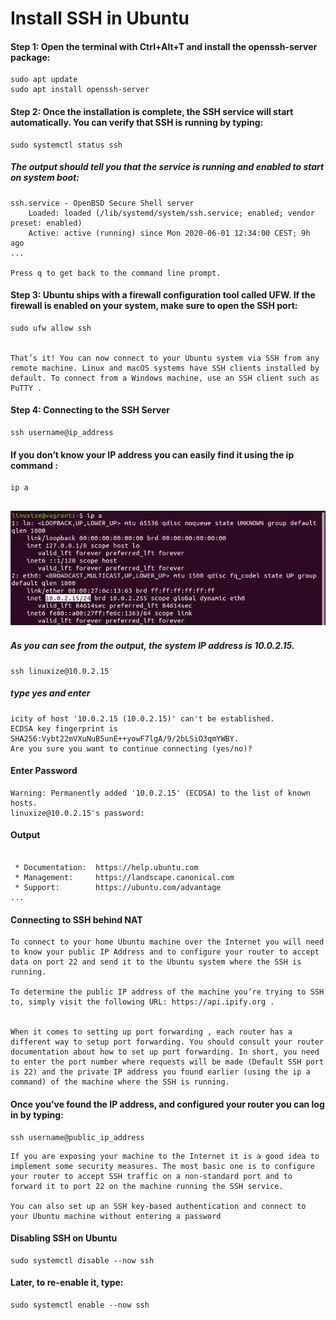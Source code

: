 # Install SSH in Ubuntu

#### Step 1: Open the terminal with Ctrl+Alt+T and install the openssh-server package:
```
sudo apt update
sudo apt install openssh-server
```

#### Step 2: Once the installation is complete, the SSH service will start automatically. You can verify that SSH is running by typing:
```
sudo systemctl status ssh
```
##### The output should tell you that the service is running and enabled to start on system boot:
```
ssh.service - OpenBSD Secure Shell server
    Loaded: loaded (/lib/systemd/system/ssh.service; enabled; vendor preset: enabled)
    Active: active (running) since Mon 2020-06-01 12:34:00 CEST; 9h ago
...

Press q to get back to the command line prompt.
```
#### Step 3: Ubuntu ships with a firewall configuration tool called UFW. If the firewall is enabled on your system, make sure to open the SSH port:

```
sudo ufw allow ssh


That’s it! You can now connect to your Ubuntu system via SSH from any remote machine. Linux and macOS systems have SSH clients installed by default. To connect from a Windows machine, use an SSH client such as PuTTY .
```

#### Step 4: Connecting to the SSH Server

```
ssh username@ip_address
```

#### If you don’t know your IP address you can easily find it using the ip command :

```
ip a
```

![image](Images/ssh1.webp)
---

##### As you can see from the output, the system IP address is 10.0.2.15.

##### 
```
ssh linuxize@10.0.2.15
```

##### type yes and enter

```
icity of host '10.0.2.15 (10.0.2.15)' can't be established.
ECDSA key fingerprint is SHA256:Vybt22mVXuNuB5unE++yowF7lgA/9/2bLSiO3qmYWBY.
Are you sure you want to continue connecting (yes/no)?
```

#### Enter Password
```
Warning: Permanently added '10.0.2.15' (ECDSA) to the list of known hosts.
linuxize@10.0.2.15's password:
```

#### Output
```Welcome to Ubuntu 20.04 LTS (GNU/Linux 5.4.0-26-generic x86_64)

 * Documentation:  https://help.ubuntu.com
 * Management:     https://landscape.canonical.com
 * Support:        https://ubuntu.com/advantage
...
```

#### Connecting to SSH behind NAT 
```
To connect to your home Ubuntu machine over the Internet you will need to know your public IP Address and to configure your router to accept data on port 22 and send it to the Ubuntu system where the SSH is running.

To determine the public IP address of the machine you’re trying to SSH to, simply visit the following URL: https://api.ipify.org .


When it comes to setting up port forwarding , each router has a different way to setup port forwarding. You should consult your router documentation about how to set up port forwarding. In short, you need to enter the port number where requests will be made (Default SSH port is 22) and the private IP address you found earlier (using the ip a command) of the machine where the SSH is running.
```

#### Once you’ve found the IP address, and configured your router you can log in by typing:

```
ssh username@public_ip_address
```

```
If you are exposing your machine to the Internet it is a good idea to implement some security measures. The most basic one is to configure your router to accept SSH traffic on a non-standard port and to forward it to port 22 on the machine running the SSH service.

You can also set up an SSH key-based authentication and connect to your Ubuntu machine without entering a password
```
#### Disabling SSH on Ubuntu 
```
sudo systemctl disable --now ssh
```
#### Later, to re-enable it, type:
```
sudo systemctl enable --now ssh
```

